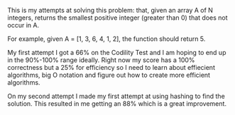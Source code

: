 This is my attempts at solving this problem: that, given an array A of N integers, returns the smallest positive integer (greater than 0) that does not occur in A.

For example, given A = [1, 3, 6, 4, 1, 2], the function should return 5.

My first attempt I got a 66% on the Codility Test and I am hoping to end up in the 90%-100% range ideally. Right now my score has a 100% correctness but a 25% for efficiency so I need to learn about effiecient algorithms, big O notation and figure out how to create more efficient algorithms.

On my second attempt I made my first attempt at using hashing to find the solution. This resulted in me getting an 88% which is a great improvement.
